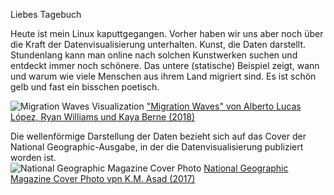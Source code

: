 Liebes Tagebuch

Heute ist mein Linux kaputtgegangen.
Vorher haben wir uns aber noch über die Kraft der Datenvisualisierung unterhalten. Kunst, die Daten darstellt. Stundenlang kann man online nach solchen Kunstwerken suchen und entdeckt immer noch schönere. Das untere (statische) Beispiel zeigt, wann und warum wie viele Menschen aus ihrem Land migriert sind. Es ist schön gelb und fast ein bisschen poetisch.

![Migration Waves Visualization](https://iibawards-prod.s3.amazonaws.com/projects/images/000/004/191/large.png?1568925084)
["Migration Waves" von Alberto Lucas López, Ryan Williams und Kaya Berne (2018)](https://www.nationalgeographic.com/magazine/2019/08/graphic-shows-past-50-years-of-global-human-migration/?sf215829698=1&sf217104276=1)

Die wellenförmige Darstellung der Daten bezieht sich auf das Cover der National Geographic-Ausgabe, in der die Datenvisualisierung publiziert worden ist.  
![National Geographic Magazine Cover Photo](https://cloud.visura.co/548154.story_x_large.jpg)
[National Geographic Magazine Cover Photo vpn K.M. Asad (2017)](https://visura.co/KMAsad/news/national-geographic-magazine-c)
